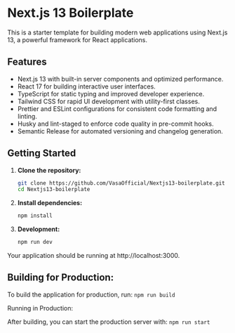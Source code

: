 # Next.js 13 Boilerplate

This is a starter template for building modern web applications using Next.js 13, a powerful framework for React applications.

## Features

- Next.js 13 with built-in server components and optimized performance.
- React 17 for building interactive user interfaces.
- TypeScript for static typing and improved developer experience.
- Tailwind CSS for rapid UI development with utility-first classes.
- Prettier and ESLint configurations for consistent code formatting and linting.
- Husky and lint-staged to enforce code quality in pre-commit hooks.
- Semantic Release for automated versioning and changelog generation.

## Getting Started

1. **Clone the repository:**

   ```bash
   git clone https://github.com/VasaOfficial/Nextjs13-boilerplate.git
   cd Nextjs13-boilerplate

2. **Install dependencies:**

    ```bash
    npm install
    ```

3. **Development:**
    ```bash
    npm run dev
    ```
Your application should be running at http://localhost:3000.

## Building for Production:

To build the application for production, run:
    ```
    npm run build
    ```

Running in Production:

After building, you can start the production server with:
    ```
    npm run start
    ```
